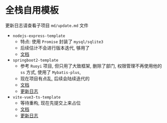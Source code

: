 # 全栈自用模板



更新日志请查看子项目 `md/update.md` 文件



- `nodejs-express-template`
  - 特点: 使用 `Promise` 封装了 `mysql/sqlite3`
  - 后续估计不会进行版本迭代, 够用了
  - [文档](./nodejs-express-template/README.md)
- `springboot2-template`
  - 参考 `Ruoyi` 项目, 但只用了大致框架, 删除了部门, 权限管理不再使用他的 `ss` 方式, 使用了 `Mybatis-plus`,
  - 现在项目有点乱, 后续会陆续迭代的
  - [文档](./springboot2-template/README.md)
  - [更新日志](./springboot2-template/md/update.md)
- `vite-vue3-ts-template`
  - 等待重构, 现在先提交上来占位
  - [文档](./vite-vue3-ts-template/README.md)
  - [更新日志](./vite-vue3-ts-template/md/update.md)



